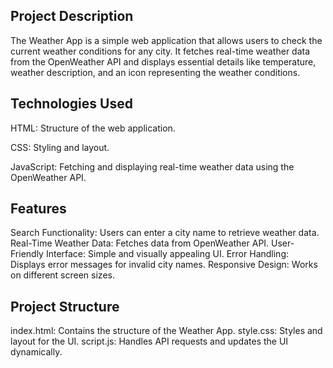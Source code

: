 ## Project Description
The Weather App is a simple web application that allows users to check the current weather conditions for any city. It fetches real-time weather data from the OpenWeather API and displays essential details like temperature, weather description, and an icon representing the weather conditions.

## Technologies Used
HTML: Structure of the web application.

CSS: Styling and layout.

JavaScript: Fetching and displaying real-time weather data using the OpenWeather API.

## Features
Search Functionality: Users can enter a city name to retrieve weather data.
Real-Time Weather Data: Fetches data from OpenWeather API.
User-Friendly Interface: Simple and visually appealing UI.
Error Handling: Displays error messages for invalid city names.
Responsive Design: Works on different screen sizes.

## Project Structure
index.html: Contains the structure of the Weather App.
style.css: Styles and layout for the UI.
script.js: Handles API requests and updates the UI dynamically.
